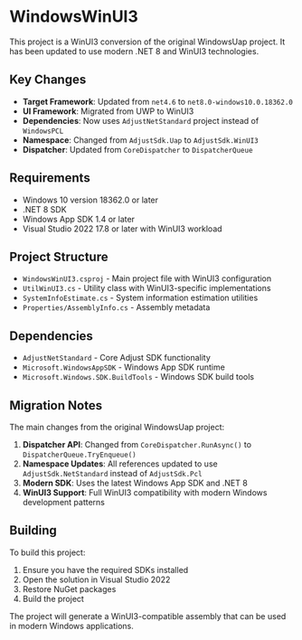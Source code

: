 # WindowsWinUI3

This project is a WinUI3 conversion of the original WindowsUap project. It has been updated to use modern .NET 8 and WinUI3 technologies.

## Key Changes

- **Target Framework**: Updated from `net4.6` to `net8.0-windows10.0.18362.0`
- **UI Framework**: Migrated from UWP to WinUI3
- **Dependencies**: Now uses `AdjustNetStandard` project instead of `WindowsPCL`
- **Namespace**: Changed from `AdjustSdk.Uap` to `AdjustSdk.WinUI3`
- **Dispatcher**: Updated from `CoreDispatcher` to `DispatcherQueue`

## Requirements

- Windows 10 version 18362.0 or later
- .NET 8 SDK
- Windows App SDK 1.4 or later
- Visual Studio 2022 17.8 or later with WinUI3 workload

## Project Structure

- `WindowsWinUI3.csproj` - Main project file with WinUI3 configuration
- `UtilWinUI3.cs` - Utility class with WinUI3-specific implementations
- `SystemInfoEstimate.cs` - System information estimation utilities
- `Properties/AssemblyInfo.cs` - Assembly metadata

## Dependencies

- `AdjustNetStandard` - Core Adjust SDK functionality
- `Microsoft.WindowsAppSDK` - Windows App SDK runtime
- `Microsoft.Windows.SDK.BuildTools` - Windows SDK build tools

## Migration Notes

The main changes from the original WindowsUap project:

1. **Dispatcher API**: Changed from `CoreDispatcher.RunAsync()` to `DispatcherQueue.TryEnqueue()`
2. **Namespace Updates**: All references updated to use `AdjustSdk.NetStandard` instead of `AdjustSdk.Pcl`
3. **Modern SDK**: Uses the latest Windows App SDK and .NET 8
4. **WinUI3 Support**: Full WinUI3 compatibility with modern Windows development patterns

## Building

To build this project:

1. Ensure you have the required SDKs installed
2. Open the solution in Visual Studio 2022
3. Restore NuGet packages
4. Build the project

The project will generate a WinUI3-compatible assembly that can be used in modern Windows applications.
